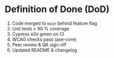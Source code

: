 # Definition of Done (DoD)

1. Code merged to `main` behind feature flag
2. Unit tests ≥ 90 % coverage
3. Cypress e2e green on CI
4. WCAG checks pass (axe-core)
5. Peer review & QA sign-off
6. Updated README & changelog
